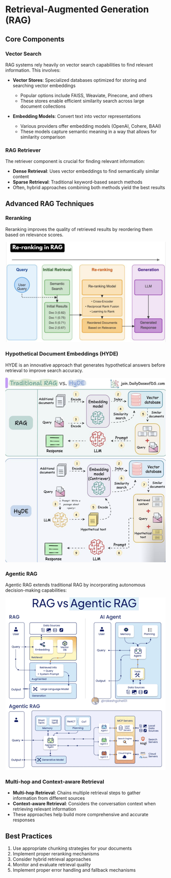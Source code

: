# Retrieval-Augmented Generation (RAG)

## Core Components

### Vector Search
RAG systems rely heavily on vector search capabilities to find relevant information. This involves:

- **Vector Stores**: Specialized databases optimized for storing and searching vector embeddings
  - Popular options include FAISS, Weaviate, Pinecone, and others
  - These stores enable efficient similarity search across large document collections

- **Embedding Models**: Convert text into vector representations
  - Various providers offer embedding models (OpenAI, Cohere, BAAI)
  - These models capture semantic meaning in a way that allows for similarity comparison

### RAG Retriever
The retriever component is crucial for finding relevant information:

- **Dense Retrieval**: Uses vector embeddings to find semantically similar content
- **Sparse Retrieval**: Traditional keyword-based search methods
- Often, hybrid approaches combining both methods yield the best results

## Advanced RAG Techniques

### Reranking
Reranking improves the quality of retrieved results by reordering them based on relevance scores.

![RAG Reranking Process](Rag%20Re%20Ranking.png)

### Hypothetical Document Embeddings (HYDE)
HYDE is an innovative approach that generates hypothetical answers before retrieval to improve search accuracy.

![RAG vs HYDE Comparison](Rag%20vs%20HyDE.png)

### Agentic RAG
Agentic RAG extends traditional RAG by incorporating autonomous decision-making capabilities:

![RAG vs Agentic RAG](Rag%20vs%20agentic%20Rag.png)

### Multi-hop and Context-aware Retrieval
- **Multi-hop Retrieval**: Chains multiple retrieval steps to gather information from different sources
- **Context-aware Retrieval**: Considers the conversation context when retrieving relevant information
- These approaches help build more comprehensive and accurate responses

## Best Practices
1. Use appropriate chunking strategies for your documents
2. Implement proper reranking mechanisms
3. Consider hybrid retrieval approaches
4. Monitor and evaluate retrieval quality
5. Implement proper error handling and fallback mechanisms 
